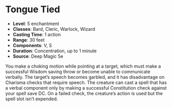 # Tongue Tied

- **Level**: 5 enchantment
- **Classes**: Bard, Cleric, Warlock, Wizard
- **Casting Time**: 1 action
- **Range**: 30 feet
- **Components**: V, S
- **Duration**: Concentration, up to 1 minute
- **Source**: Deep Magic 5e

You make a choking motion while pointing at a target, which must make a successful Wisdom saving throw or become unable to communicate verbally. The target’s speech becomes garbled, and it has disadvantage on Charisma checks that require speech. The creature can cast a spell that has a verbal component only by making a successful Constitution check against your spell save DC. On a failed check, the creature’s action is used but the spell slot isn’t expended.

